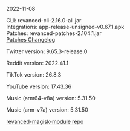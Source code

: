 2022-11-08
  
CLI: revanced-cli-2.16.0-all.jar  
Integrations: app-release-unsigned-v0.67.1.apk  
Patches: revanced-patches-2.104.1.jar  
[Patches Changelog](https://github.com/revanced/revanced-patches/releases/tag/v2.104.1)  

Twitter version: 9.65.3-release.0  

Reddit version: 2022.41.1  

TikTok version: 26.8.3  

YouTube version: 17.43.36  

Music (arm64-v8a) version: 5.31.50  

Music (arm-v7a) version: 5.31.50  

[revanced-magisk-module repo](https://github.com/j-hc/revanced-magisk-module)

